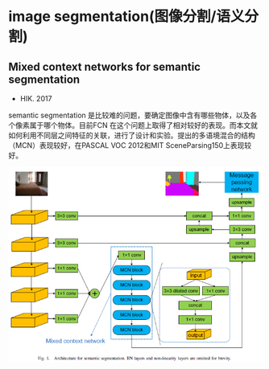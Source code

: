 # image segmentation(图像分割/语义分割) 

## Mixed context networks for semantic segmentation

* HIK. 2017

semantic segmentation 是比较难的问题，要确定图像中含有哪些物体，以及各个像素属于哪个物体。目前FCN 在这个问题上取得了相对较好的表现。而本文就如何利用不同层之间特征的关联，进行了设计和实验。提出的多语境混合的结构（MCN）表现较好，在PASCAL VOC 2012和MIT SceneParsing150上表现较好。

![arch][arch]

[arch]: imgs/mixed-context-networks.png